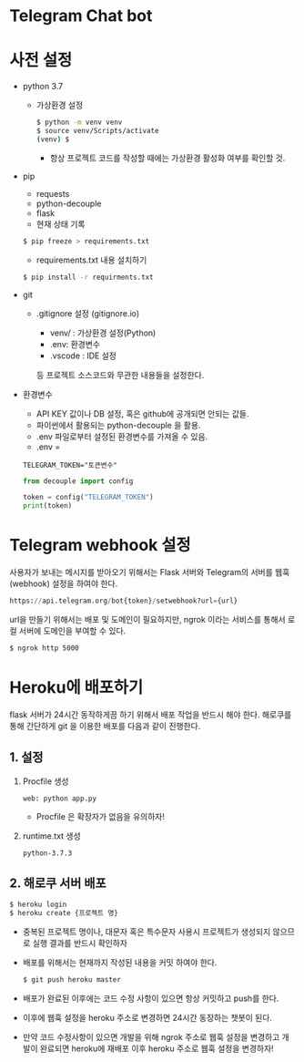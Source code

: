 # Telegram Chat bot

# 사전 설정

- python 3.7

  - 가상환경 설정

    ```bash
    $ python -m venv venv
    $ source venv/Scripts/activate
    (venv) $
    ```

    - 항상 프로젝트 코드를 작성할 때에는 가상환경 활성화 여부를 확인할 것.



- pip

  - requests
  - python-decouple
  - flask
  - 현재 상태 기록

  ```bash
  $ pip freeze > requirements.txt
  ```

  - requirements.txt 내용 설치하기

  ```bash
  $ pip install -r requirments.txt
  ```

  



- git

  - .gitignore 설정 (gitignore.io)

    - venv/ : 가상환경 설정(Python)
    - .env: 환경변수
    - .vscode : IDE 설정

    등 프로젝트 소스코드와 무관한 내용들을 설정한다.

- 환경변수

  - API KEY 값이나 DB 설정, 혹은 github에 공개되면 안되는 값들.
  - 파이썬에서 활용되는 python-decouple 을 활용.
  - .env 파일로부터 설정된 환경변수를 가져올 수 있음.
  - .env = 

  ```
  TELEGRAM_TOKEN="토큰변수"
  ```

  

  ```python
  from decouple import config
  
  token = config("TELEGRAM_TOKEN")
  print(token)
  ```

  

# Telegram webhook 설정

사용자가 보내는 메시지를 받아오기 위해서는 Flask 서버와 Telegram의 서버를 웹훅(webhook) 설정을 하여야 한다.

```python
https://api.telegram.org/bot{token}/setwebhook?url={url}
```

url을 만들기 위해서는 배포 및 도메인이 필요하지만, ngrok 이라는 서비스를 통해서 로컬 서버에 도메인을 부여할 수 있다.

```bash
$ ngrok http 5000
```



# Heroku에 배포하기

flask 서버가 24시간 동작하게끔 하기 위해서 배포 작업을 반드시 해야 한다. 해로쿠를 통해 간단하게 git 을 이용한 배포를 다음과 같이 진행한다.

## 1. 설정

1. Procfile 생성

   ```
   web: python app.py
   ```

   - Procfile 은 확장자가 없음을 유의하자!

2. runtime.txt 생성

   ```
   python-3.7.3
   ```

## 2. 해로쿠 서버 배포

```bash
$ heroku login
$ heroku create {프로젝트 명}
```

- 중복된 프로젝트 명이나, 대문자 혹은 특수문자 사용시 프로젝트가 생성되지 않으므로 실행 결과를 반드시 확인하자

- 배포를 위해서는 현재까지 작성된 내용을 커밋 하여야 한다.

  ```bash
  $ git push heroku master
  ```

- 배포가 완료된 이후에는 코드 수정 사항이 있으면 항상 커밋하고 push를 한다.

- 이후에 웹훅 설정을 heroku 주소로 변경하면 24시간 동장하는 챗봇이 된다.

- 만약 코드 수정사항이 있으면 개발을 위해 ngrok 주소로 웹훅 설정을 변경하고 개발이 완료되면 heroku에 재배포 이후 heroku 주소로 웹훅 설정을 변경하자!